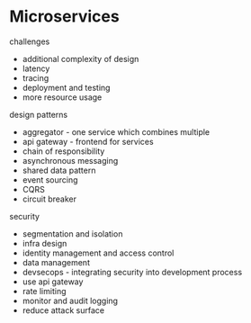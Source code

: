 # Microservices

challenges
* additional complexity of design
* latency
* tracing 
* deployment and testing
* more resource usage

design patterns
* aggregator - one service which combines multiple
* api gateway - frontend for services
* chain of responsibility
* asynchronous messaging
* shared data pattern
* event sourcing
* CQRS
* circuit breaker

security
* segmentation and isolation
* infra design
* identity management and access control
* data management
* devsecops - integrating security into development process
* use api gateway
* rate limiting
* monitor and audit logging
* reduce attack surface
